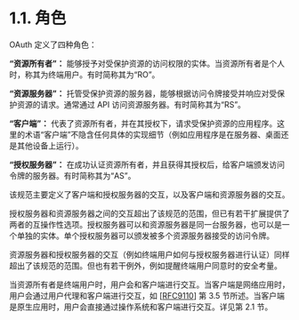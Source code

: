 # 1.1. 角色

OAuth 定义了四种角色：

**“资源所有者”：** 能够授予对受保护资源的访问权限的实体。当资源所有者是个人时，称其为终端用户。有时简称其为“RO”。

**“资源服务器”：** 托管受保护资源的服务器，能够根据访问令牌接受并响应对受保护资源的请求。通常通过 API 访问资源服务器。有时简称其为“RS”。

**“客户端”：** 代表了资源所有者，并在其授权下，请求受保护资源的应用程序。这里的术语“客户端”不隐含任何具体的实现细节（例如应用程序是在服务器、桌面还是其他设备上运行）。

**“授权服务器”：** 在成功认证资源所有者，并且获得其授权后，给客户端颁发访问令牌的服务器。有时简称其为“AS”。

该规范主要定义了客户端和授权服务器的交互，以及客户端和资源服务器的交互。

授权服务器和资源服务器之间的交互超出了该规范的范围，但已有若干扩展提供了两者的互操作性选项。授权服务器可以和资源服务器是同一台服务器，也可以是一个单独的实体。单个授权服务器可以颁发被多个资源服务器接受的访问令牌。

资源服务器和授权服务器的交互（例如终端用户如何与授权服务器进行认证）同样超出了该规范的范围。但也有若干例外，例如提醒终端用户同意时的安全考量。

当资源所有者是终端用户时，用户会和客户端进行交互。当客户端是网络应用时，用户会通过用户代理和客户端进行交互，如 [[RFC9110](https://www.rfc-editor.org/info/rfc9110)] 第 3.5 节所述。当客户端是原生应用时，用户会直接通过操作系统和客户端进行交互。详见第 2.1 节。
